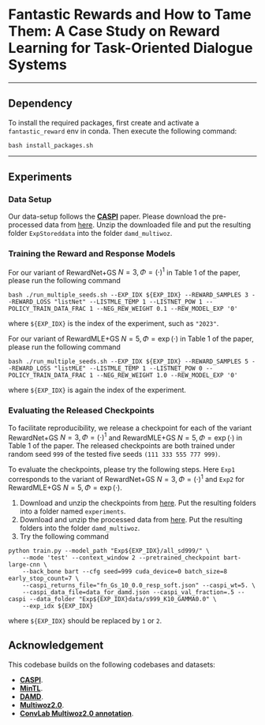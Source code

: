 # Fantastic Rewards and How to Tame Them: A Case Study on Reward Learning for Task-Oriented Dialogue Systems 

***

## Dependency
To install the required packages, first create and activate a `fantastic_reward` env in conda.
Then execute the following command:
```angular2html
bash install_packages.sh
```

***
## Experiments

### Data Setup
Our data-setup follows the [**CASPI**](https://github.com/salesforce/CASPI) paper.
Please download the pre-processed data from [here](https://drive.google.com/file/d/15A88j-pyI-jBznKmvJ17HtgW1h7fwDEl/view?usp=sharing).
Unzip the downloaded file and put the resulting folder `ExpStoreddata` into the folder `damd_multiwoz`.

### Training the Reward and Response Models

For our variant of RewardNet+GS $N = 3,\Phi=(\cdot)^1$ in Table 1 of the paper, please run the following command
```angular2html
bash ./run_multiple_seeds.sh --EXP_IDX ${EXP_IDX} --REWARD_SAMPLES 3 --REWARD_LOSS "listNet" --LISTMLE_TEMP 1 --LISTNET_POW 1 --POLICY_TRAIN_DATA_FRAC 1 --NEG_REW_WEIGHT 0.1 --REW_MODEL_EXP '0'
```
where `${EXP_IDX}` is the index of the experiment, such as `"2023"`.

For our variant of RewardMLE+GS $N = 5,\Phi=\exp(\cdot)$ in Table 1 of the paper, please run the following command
```angular2html
bash ./run_multiple_seeds.sh --EXP_IDX ${EXP_IDX} --REWARD_SAMPLES 5 --REWARD_LOSS "listMLE" --LISTMLE_TEMP 1 --LISTNET_POW 0 --POLICY_TRAIN_DATA_FRAC 1 --NEG_REW_WEIGHT 1.0 --REW_MODEL_EXP '0'
```
where `${EXP_IDX}` is again the index of the experiment.

### Evaluating the Released Checkpoints

To facilitate reproducibility, we release a checkpoint for each of the variant 
RewardNet+GS $N = 3,\Phi=(\cdot)^1$ and RewardMLE+GS $N = 5,\Phi=\exp(\cdot)$ in Table 1 of the paper.
The released checkpoints are both trained under random seed `999` of the tested five seeds `(111 333 555 777 999)`.

To evaluate the checkpoints, please try the following steps.
Here `Exp1` corresponds to the variant of RewardNet+GS $N =3,\Phi=(\cdot)^1$ and `Exp2` for RewardMLE+GS $N = 5,\Phi=\exp(\cdot)$.

1. Download and unzip the checkpoints from [here](https://drive.google.com/file/d/1EUIno8hq94smUqBBnzr_m8svMWKKH7P5/view?usp=sharing). Put the resulting folders into a  folder named `experiments`.
2. Download and unzip the processed data from [here](https://drive.google.com/file/d/1fwLK62U38B3pxYxzrycGyEwt4_AFRv7l/view?usp=sharing). Put the resulting folders into the folder `damd_multiwoz`.
3. Try the following command
```angular2html
python train.py --model_path "Exp${EXP_IDX}/all_sd999/" \
    --mode 'test' --context_window 2 --pretrained_checkpoint bart-large-cnn \
    --back_bone bart --cfg seed=999 cuda_device=0 batch_size=8 early_stop_count=7 \
    --caspi_returns_file="fn_Gs_10_0.0_resp_soft.json" --caspi_wt=5. \
    --caspi_data_file=data_for_damd.json --caspi_val_fraction=.5 --caspi --data_folder "Exp${EXP_IDX}data/s999_K10_GAMMA0.0" \
    --exp_idx ${EXP_IDX} 
```
where `${EXP_IDX}` should be replaced by `1` or `2`.


## Acknowledgement
This codebase builds on the following codebases and datasets:
* [**CASPI**](https://github.com/salesforce/CASPI).
* [**MinTL**](https://github.com/zlinao/MinTL).
* [**DAMD**](https://gitlab.com/ucdavisnlp/damd-multiwoz).
* [**Multiwoz2.0**](https://github.com/budzianowski/multiwoz).
* [**ConvLab Multiwoz2.0 annotation**](https://github.com/ConvLab/ConvLab/tree/master/data/multiwoz/annotation).